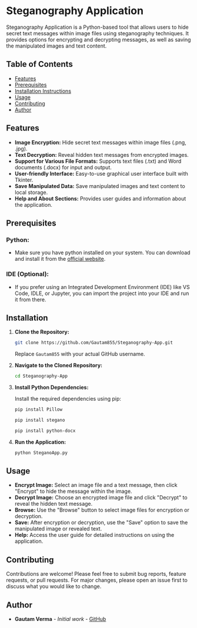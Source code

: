 # Steganography Application

Steganography Application is a Python-based tool that allows users to hide secret text messages within image files using steganography techniques. It provides options for encrypting and decrypting messages, as well as saving the manipulated images and text content.



## Table of Contents

- [Features](#Features)
- [Prerequisites](#Prerequisites)
- [Installation Instructions](#Installation)
- [Usage](#Usage)
- [Contributing](#Contributing)
- [Author](#Author)


  
## Features

- **Image Encryption:** Hide secret text messages within image files (.png, .jpg).
- **Text Decryption:** Reveal hidden text messages from encrypted images.
- **Support for Various File Formats:** Supports text files (.txt) and Word documents (.docx) for input and output.
- **User-friendly Interface:** Easy-to-use graphical user interface built with Tkinter.
- **Save Manipulated Data:** Save manipulated images and text content to local storage.
- **Help and About Sections:** Provides user guides and information about the application.



## Prerequisites

  ### Python:
  - Make sure you have python installed on your system. You can download and install it from the [official website](https://www.python.org/downloads/).
  ### IDE (Optional):
  - If you prefer using an Integrated Development Environment (IDE) like VS Code, IDLE, or Jupyter, you can import the project into your IDE and run it from there.



## Installation

1. **Clone the Repository:**

    ```bash
    git clone https://github.com/Gautam855/Steganography-App.git
    ```

    Replace `Gautam855` with your actual GitHub username.

2. **Navigate to the Cloned Repository:**

    ```bash
    cd Steganography-App
    ```

3. **Install Python Dependencies:**

    Install the required dependencies using pip:

    ```bash
    pip install Pillow
    ```
     ```bash
    pip install stegano
    ```
      ```bash
    pip install python-docx
      ```

4. **Run the Application:**

    ```bash
    python SteganoApp.py
    ```



## Usage

- **Encrypt Image:** Select an image file and a text message, then click "Encrypt" to hide the message within the image.
- **Decrypt Image:** Choose an encrypted image file and click "Decrypt" to reveal the hidden text message.
- **Browse:** Use the "Browse" button to select image files for encryption or decryption.
- **Save:** After encryption or decryption, use the "Save" option to save the manipulated image or revealed text.
- **Help:** Access the user guide for detailed instructions on using the application.

  

## Contributing

Contributions are welcome! Please feel free to submit bug reports, feature requests, or pull requests. For major changes, please open an issue first to discuss what you would like to change.



## Author

- **Gautam Verma** - _Initial work_ - [GitHub](https://github.com/Gautam855)


